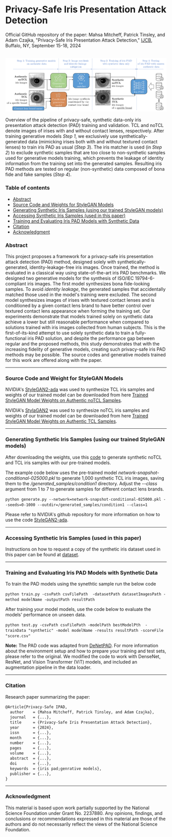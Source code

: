# Privacy-Safe Iris Presentation Attack Detection #
Official GitHub repository of the paper: Mahsa Mitcheff, Patrick Tinsley, and Adam Czajka, "Privacy-Safe Iris Presentation Attack Detection," [IJCB](https://ijcb2024.ieee-biometrics.org), Buffalo, NY, September 15-18, 2024
<br><br>

![pipiline](https://github.com/CVRL/PrivacySafeIrisPAD/blob/main/pipiline.png)

Overview of the pipeline of privacy-safe, synthetic data-only iris presentation attack detection (PAD) training and validation. TCL and noTCL denote images of irises with and without contact lenses, respectively. After training generative models *Step 1*, we exclusively use synthetically-generated data (mimicking irises both with and without textured contact lenses) to train iris PAD as usual (*Step 3*). The iris matcher is used (in *Step 2*) to exclude synthetic samples that are too close to non-synthetic samples used for generative models training, which prevents the leakage of identity information from the training set into the generated samples. Resulting iris PAD methods are tested on regular (non-synthetic) data composed of bona fide and fake samples (*Step 4*).

### Table of contents
* [Abstract](#abstract)
* [Source Code and Weights for StyleGAN Models](#gan-code)
* [Generating Synthetic Iris Samples (using our trained StyleGAN models)](#gan-samples)
* [Accessing Synthetic Iris Samples (used in this paper)](#samples)
* [Training and Evaluating Iris PAD Models with Synthetic Data](#pad-tarining-evaluating)
* [Citation](#citation)
* [Acknowledgment](#acknowledgment)

<a name="abstract"/></a>
### Abstract

This project proposes a framework for a privacy-safe iris presentation attack detection (PAD) method, designed solely with synthetically-generated, identity-leakage-free iris images. Once trained, the method is evaluated in a classical way using state-of-the-art iris PAD benchmarks. We designed two generative models for the synthesis of ISO/IEC 19794-6-compliant iris images. The first model synthesizes bona fide-looking samples. To avoid *identity leakage*, the generated samples that accidentally matched those used in the model's training were excluded. The second model synthesizes images of irises with textured contact lenses and is conditioned by a given contact lens brand to have better control over textured contact lens appearance when forming the training set. Our experiments demonstrate that models trained solely on synthetic data achieve a lower but still reasonable performance when compared to solutions trained with iris images collected from human subjects. This is the first-of-its-kind attempt to use solely synthetic data to train a fully-functional iris PAD solution, and despite the performance gap between regular and the proposed methods, this study demonstrates that with the increasing fidelity of generative models, creating such privacy-safe iris PAD methods may be possible. The source codes and generative models trained for this work are offered along with the paper.
___________________________________________________________________________________________
<a name="gan-code"/></a>
### Source Code and Weight for StyleGAN Models

NVIDIA's [StyleGAN2-ada](https://github.com/NVlabs/stylegan2-ada-pytorch) was used to synthesize TCL iris samples and weights of our trained model can be downloaded from here [Trained StyleGAN Model Weights on Authentic noTCL Samples](https://notredame.box.com/s/oe1ez0hu3tn0x93meujlk7epsjsskfbp). 

NVIDIA's [StylaGAN2](https://github.com/NVlabs/stylegan2?tab=readme-ov-file) was used to synthesize noTCL iris samples and weights of our trained model can be downloaded from here [Trained StyleGAN Model Weights on Authentic TCL Samples](https://notredame.app.box.com/file/1613090265358?s=v3kg037hy05luyui4a8emqrzqs1522k7).

___________________________________________________________________________________________
<a name="gan-samples"/></a>
### Generating Synthetic Iris Samples (using our trained StyleGAN models)
After downloading the weights, use this [code](https://github.com/NVlabs/stylegan2-ada-pytorch/blob/main/generate.py) to generate synthetic noTCL and TCL iris samples with our pre-trained models. 

The example code below uses the pre-trained model *network-snapshot-conditional-025000.pkl* to generate 1,000 synthetic TCL iris images, saving them to the */generated_samples/condition1* directory. Adjust the *--class* argument from 1 to 7 to generate samples for different contact lens brands.

```python generate.py --network=network-snapshot-conditional-025000.pkl --seeds=0-1000 --outdir=/generated_samples/condition1 --class=1``` 


Please refer to NVIDIA's github repository for more information on how to use the code [StyleGAN2-ada](https://github.com/NVlabs/stylegan2-ada-pytorch/tree/main).
___________________________________________________________________________________________
<a name="samples"/></a>
### Accessing Synthetic Iris Samples (used in this paper)

Instructions on how to request a copy of the synthetic iris dataset used in this paper can be found at [dataset](https://notredame.app.box.com/folder/258825225412).
___________________________________________________________________________________________
<a name="pad-tarining-evaluating"/></a>
### Training and Evaluating Iris PAD Models with Synthetic Data

To train the PAD models using the synethtic sample run the below code 

```python train.py -csvPath csvFilePath  -datasetPath datasetImagesPath -method modelName -outputPath resultPath```

After training your model models, use the code below to evaluate the models' performance on unseen data.

```python test.py -csvPath csvFilePath -modelPath bestModelPth  -trainData "synthetic" -model modelName -results resultPath -scoreFile "score.csv"```


**Note:** The PAD code was adapted from [DeNetPAD](https://github.com/iPRoBe-lab/D-NetPAD/tree/master). For more information about the environment setup and how to prepare your training and test sets, please refer to the original. We modified the code to work with DenseNet, ResNet, and Vision Transformer (ViT) models, and included an augmentation pipeline in the data loader.
___________________________________________________________________________________________
<a name="citation"/></a>
### Citation

Research paper summarizing the paper:
```
@Article{Privacy-Safe IPAD,
  author    = {Mahsa Mitcheff, Patrick Tinsley, and Adam Czajka},
  journal   = {...},
  title     = {Privacy-Safe Iris Presentation Attack Detection},
  year      = {2024},
  issn      = {...},
  month     = {...},
  number    = {...},
  pages     = {...},
  volume    = {...},
  abstract  = {...},
  doi       = {...},
  keywords  = {iris pad;genrative models},
  publisher = {...},
}
```

___________________________________________________________________________________________

<a name="acknowledgment"/></a>
### Acknowledgment
This material is based upon work partially supported by the National Science Foundation under Grant No. 2237880. Any opinions, findings, and conclusions
or recommendations expressed in this material are those of the authors and do not necessarily reflect the views of the National Science Foundation.

